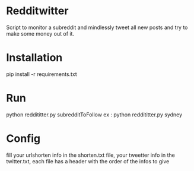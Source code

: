 # Redditwitter
Script to monitor a subreddit and mindlessly tweet all new posts and try to make some money out of it.

# Installation 
pip install -r requirements.txt

# Run 
python reddititter.py subredditToFollow
ex : python reddititter.py sydney

# Config 
fill your urlshorten info in the shorten.txt file, your tweetter info in the twitter.txt, each file has a header with the order of the infos to give
